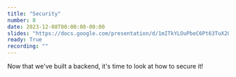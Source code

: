 ```yaml
---
title: "Security"
number: 8
date: 2023-12-08T00:00:00-00:00
slides: "https://docs.google.com/presentation/d/1mITkYLOuPbeC6Pt63TuX2OJUUq9NPtGVBeeXVX9h7vw/edit?usp=sharing"
ready: True
recording: ""
---
```


Now that we've built a backend, it's time to look at how to secure it!
